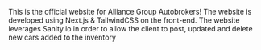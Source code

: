 This is the official website for Alliance Group Autobrokers! The website is developed using Next.js & TailwindCSS on the front-end. The website leverages Sanity.io in order to allow the client to post, updated and delete new cars added to the inventory
